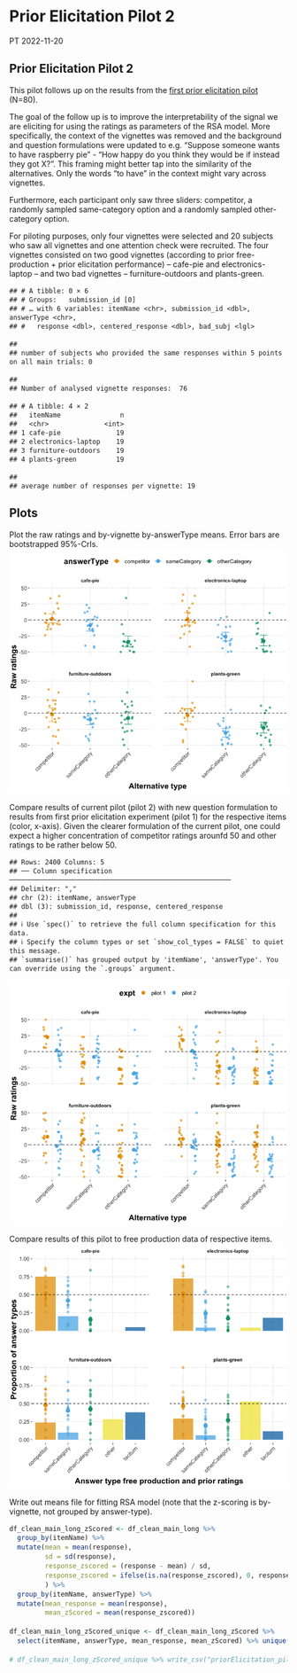 Prior Elicitation Pilot 2
================
PT
2022-11-20

## Prior Elicitation Pilot 2

This pilot follows up on the results from the [first prior elicitation
pilot](https://github.com/magpie-ea/magpie3-qa-overinfo-free-production/blob/main/data%2Banalysis/02_main_prior_eliciation_analysis.md)
(N=80).

The goal of the follow up is to improve the interpretability of the
signal we are eliciting for using the ratings as parameters of the RSA
model. More specifically, the context of the vignettes was removed and
the background and question formulations were updated to e.g. “Suppose
someone wants to have raspberry pie” - “How happy do you think they
would be if instead they got X?”. This framing might better tap into the
similarity of the alternatives. Only the words “to have” in the context
might vary across vignettes.

Furthermore, each participant only saw three sliders: competitor, a
randomly sampled same-category option and a randomly sampled
other-category option.

For piloting purposes, only four vignettes were selected and 20 subjects
who saw all vignettes and one attention check were recruited. The four
vignettes consisted on two good vignettes (according to prior
free-production + prior elicitation performance) – cafe-pie and
electronics-laptop – and two bad vignettes – furniture-outdoors and
plants-green.

    ## # A tibble: 0 × 6
    ## # Groups:   submission_id [0]
    ## # … with 6 variables: itemName <chr>, submission_id <dbl>, answerType <chr>,
    ## #   response <dbl>, centered_response <dbl>, bad_subj <lgl>

    ## 
    ## number of subjects who provided the same responses within 5 points on all main trials: 0

    ## 
    ## Number of analysed vignette responses:  76

    ## # A tibble: 4 × 2
    ##   itemName               n
    ##   <chr>              <int>
    ## 1 cafe-pie              19
    ## 2 electronics-laptop    19
    ## 3 furniture-outdoors    19
    ## 4 plants-green          19

    ## 
    ## average number of responses per vignette: 19

## Plots

Plot the raw ratings and by-vignette by-answerType means. Error bars are
bootstrapped 95%-CrIs.
![](03_pilot2_prior_elicitation_analysis_files/figure-gfm/unnamed-chunk-8-1.png)<!-- -->

Compare results of current pilot (pilot 2) with new question formulation
to results from first prior elicitation experiment (pilot 1) for the
respective items (color, x-axis). Given the clearer formulation of the
current pilot, one could expect a higher concentration of competitor
ratings arounfd 50 and other ratings to be rather below 50.

    ## Rows: 2400 Columns: 5
    ## ── Column specification ────────────────────────────────────────────────────────
    ## Delimiter: ","
    ## chr (2): itemName, answerType
    ## dbl (3): submission_id, response, centered_response
    ## 
    ## ℹ Use `spec()` to retrieve the full column specification for this data.
    ## ℹ Specify the column types or set `show_col_types = FALSE` to quiet this message.
    ## `summarise()` has grouped output by 'itemName', 'answerType'. You can override using the `.groups` argument.

![](03_pilot2_prior_elicitation_analysis_files/figure-gfm/unnamed-chunk-9-1.png)<!-- -->

Compare results of this pilot to free production data of respective
items.
![](03_pilot2_prior_elicitation_analysis_files/figure-gfm/unnamed-chunk-10-1.png)<!-- -->

Write out means file for fitting RSA model (note that the z-scoring is
by-vignette, not grouped by answer-type).

``` r
df_clean_main_long_zScored <- df_clean_main_long %>% 
  group_by(itemName) %>%
  mutate(mean = mean(response),
         sd = sd(response),
         response_zscored = (response - mean) / sd,
         response_zscored = ifelse(is.na(response_zscored), 0, response_zscored),
         ) %>%
  group_by(itemName, answerType) %>%
  mutate(mean_response = mean(response),
         mean_zScored = mean(response_zscored))

df_clean_main_long_zScored_unique <- df_clean_main_long_zScored %>% 
  select(itemName, answerType, mean_response, mean_zScored) %>% unique()

# df_clean_main_long_zScored_unique %>% write_csv("priorElicitation_pilot2_byVignette_byCategory_means.csv")
```

